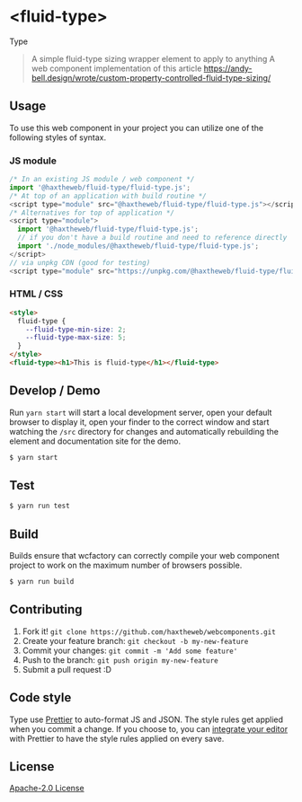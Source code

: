# &lt;fluid-type&gt;

Type
> A simple fluid-type sizing wrapper element to apply to anything
> A web component implementation of this article https://andy-bell.design/wrote/custom-property-controlled-fluid-type-sizing/

## Usage
To use this web component in your project you can utilize one of the following styles of syntax.

### JS module
```js
/* In an existing JS module / web component */
import '@haxtheweb/fluid-type/fluid-type.js';
/* At top of an application with build routine */
<script type="module" src="@haxtheweb/fluid-type/fluid-type.js"></script>
/* Alternatives for top of application */
<script type="module">
  import '@haxtheweb/fluid-type/fluid-type.js';
  // if you don't have a build routine and need to reference directly
  import './node_modules/@haxtheweb/fluid-type/fluid-type.js';
</script>
// via unpkg CDN (good for testing)
<script type="module" src="https://unpkg.com/@haxtheweb/fluid-type/fluid-type.js"></script>
```
### HTML / CSS
```html
<style>
  fluid-type {
    --fluid-type-min-size: 2;
    --fluid-type-max-size: 5;
  }  
</style>
<fluid-type><h1>This is fluid-type</h1></fluid-type>
```

## Develop / Demo
Run `yarn start` will start a local development server, open your default browser to display it, open your finder to the correct window and start watching the `/src` directory for changes and automatically rebuilding the element and documentation site for the demo.
```bash
$ yarn start
```

## Test

```bash
$ yarn run test
```

## Build
Builds ensure that wcfactory can correctly compile your web component project to
work on the maximum number of browsers possible.
```bash
$ yarn run build
```

## Contributing

1. Fork it! `git clone https://github.com/haxtheweb/webcomponents.git`
2. Create your feature branch: `git checkout -b my-new-feature`
3. Commit your changes: `git commit -m 'Add some feature'`
4. Push to the branch: `git push origin my-new-feature`
5. Submit a pull request :D

## Code style

Type  use [Prettier][prettier] to auto-format JS and JSON.  The style rules get applied when you commit a change.  If you choose to, you can [integrate your editor][prettier-ed] with Prettier to have the style rules applied on every save.

[prettier]: https://github.com/prettier/prettier/
[prettier-ed]: https://github.com/prettier/prettier/#editor-integration
[polyserve]: https://github.com/Polymer/polyserve
[web-component-tester]: https://github.com/Polymer/web-component-tester

## License
[Apache-2.0 License](http://opensource.org/licenses/Apache-2.0)